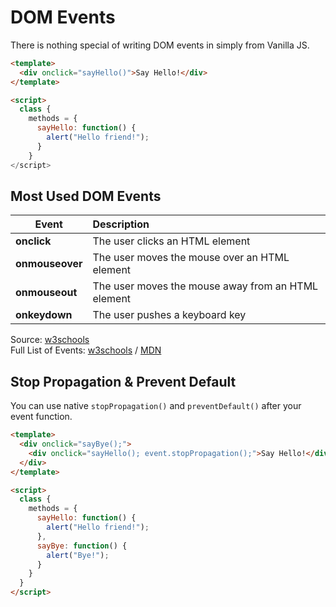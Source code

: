 # DOM Events

There is nothing special of writing DOM events in simply from Vanilla JS.

```html
<template>
  <div onclick="sayHello()">Say Hello!</div>
</template>

<script>
  class {
    methods = {
      sayHello: function() {
        alert("Hello friend!");
      }
    }
</script>
```

## Most Used DOM Events

| Event   |      Description      |
|----------|:-------------|
| **onclick** |  The user clicks an HTML element |
| **onmouseover** |    The user moves the mouse over an HTML element   |
| **onmouseout** | The user moves the mouse away from an HTML element |
| **onkeydown** | The user pushes a keyboard key |

Source: [w3schools](https://www.w3schools.com/js/js_events.asp)<br>
Full List of Events: [w3schools](https://www.w3schools.com/js/js_events.asp) / [MDN](https://developer.mozilla.org/en-US/docs/Web/Events)

## Stop Propagation & Prevent Default

You can use native `stopPropagation()` and `preventDefault()` after your event function.

```html
<template>
  <div onclick="sayBye();">
    <div onclick="sayHello(); event.stopPropagation();">Say Hello!</div>
  </div>
</template>

<script>
  class {
    methods = {
      sayHello: function() {
        alert("Hello friend!");
      },
      sayBye: function() {
        alert("Bye!");
      }  
    }
  }  
</script>
```
